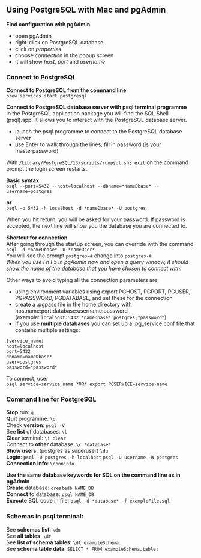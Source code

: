 ## Using PostgreSQL with Mac and pgAdmin

**Find configuration with pgAdmin**  
* open pgAdmin
* right-click on PostgreSQL database
* click on *properties*
* choose *connection* in the popup screen
* it will show *host*, *port* and *username*  

### Connect to PostgreSQL

**Connect to PostgreSQL from the command line**  
`brew services start postgresql`

**Connect to PostgreSQL database server with psql terminal programme**  
In the PostgreSQL application package you will find the SQL Shell (psql).app. It allows you to interact with the PostgreSQL database server.  
* launch the psql programme to connect to the PostgreSQL database server  
* use Enter to walk through the lines; fill in password (is your masterpassword)  

With `/Library/PostgreSQL/13/scripts/runpsql.sh; exit` on the command prompt the login screen restarts.


**Basic syntax**  
`psql --port=5432 --host=localhost --dbname=*nameDbase* --username=postgres`  

**or**  
`psql -p 5432 -h localhost -d *nameDbase* -U postgres`  

When you hit return, you will be asked for your password. If password is accepted, the next line will show you the database you are connected to.

**Shortcut for connection**  
After going through the startup screen, you can override with the command 
`psql -d *nameDbase* -U *nameUser*`  
You will see the prompt `postgres=#` change into `postgres-#`.  
*When you use Fn F5 in pgAdmin now and open a query window, it should show the name of the database that you have chosen to connect with.*  

Other ways to avoid typing all the connection parameters are:  
* using environment variables using export PGHOST, PGPORT, PGUSER, PGPASSWORD, PGDATABASE, and set these for the connection
* create a .pgpass file in the home directory with  hostname:port:database:username:password  
(example: `localhost:5432:*nameDbase*:postgres;*password*`)
* if you use **multiple databases** you can set up a .pg_service.conf file that contains multiple settings: 
``` 
[service_name]  
host=localhost  
port=5432  
dbname=nameDbase*  
user=postgres  
password=*password*  
```  
To connect, use:  
`psql service=service_name *OR* export PGSERVICE=service-name`  


### Command line for PostgreSQL
**Stop** run: `q`  
**Quit** programme: `\q`  
Check **version**: `psql -V `   
See **list** of databases: `\l `  
**Clear** terminal: `\! clear`  
Connect to **other** database: `\c *database* `  
**Show users**: (postgres as superuser) `\du`  
**Login**: `psql -U postgres -h localhost` `psql -U username -W postgres`  
**Connection info**: `\conninfo`  

**Use the same database keywords for SQL on the command line as in pgAdmin**  
**Create** database: `createdb NAME_DB `   
**Connect** to database: `psql NAME_DB  `  
**Execute** SQL code in file: `psql -d *database* -f exampleFile.sql  `  

### Schemas in psql terminal:
See **schemas list**: `\dn`  
See **all tables**: `\dt`  
See **list of schema tables**: `\dt exampleSchema.`  
See **schema table data**: `SELECT * FROM exampleSchema.table;`  

